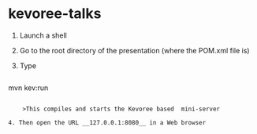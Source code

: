 kevoree-talks
=============

1. Launch a shell

2. Go to the root directory of the presentation (where the POM.xml file is)

3. Type

	```
mvn kev:run
```

	>This compiles and starts the Kevoree based  mini-server
 
4. Then open the URL __127.0.0.1:8080__ in a Web browser
